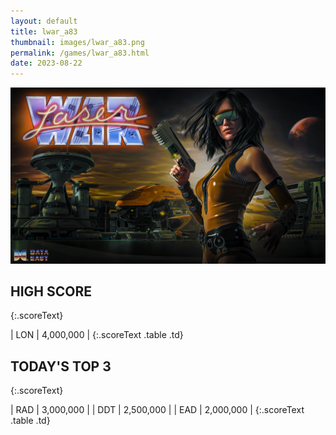 ```yaml
---
layout: default
title: lwar_a83
thumbnail: images/lwar_a83.png
permalink: /games/lwar_a83.html
date: 2023-08-22
---
```


<img src="../images/lwar_a83.png" class="gameThumbnail img-fluid mx-auto align-middle"></a>
## HIGH SCORE
{:.scoreText}

| LON | 4,000,000 | 
{:.scoreText .table .td}

## TODAY'S TOP 3
{:.scoreText}

| RAD | 3,000,000 | 
| DDT | 2,500,000 | 
| EAD | 2,000,000 | 
{:.scoreText .table .td}
